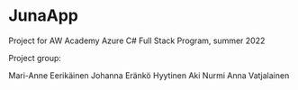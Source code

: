 # JunaApp

Project for AW Academy Azure C# Full Stack Program, summer 2022

Project group:

Mari-Anne Eerikäinen
Johanna Eränkö Hyytinen
Aki Nurmi
Anna Vatjalainen
